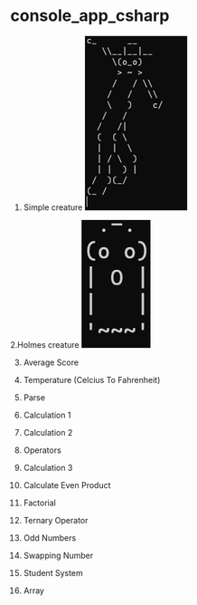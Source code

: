 # console_app_csharp

1. Simple creature
![Simple Creature](simple_creature.png)

2.Holmes creature
![Basic Creature](basiccreature.png)

3. Average Score

4. Temperature (Celcius To Fahrenheit)

5. Parse 

6. Calculation 1

7. Calculation 2

8. Operators

9. Calculation 3

10. Calculate Even Product

11. Factorial

12. Ternary Operator

13. Odd Numbers

14. Swapping Number

15. Student System

16. Array 



